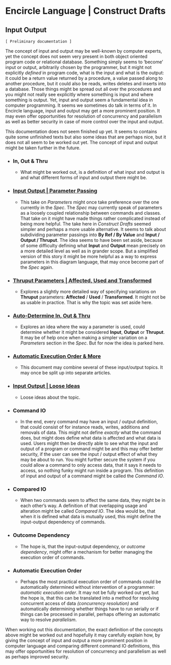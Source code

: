 Encircle Language | Construct Drafts
====================================

Input Output
------------

`[ Preliminary documentation ]`

The concept of input and output may be well-known by computer experts, yet the concept does not seem very present in both object oriented program code or relational database. Something simply seems to ‘become’ input or output, arbitrarily chosen by the programmer, but it might not explicitly *defined* in program code, what is the input and what is the output: it could be a return value returned by a procedure, a value passed along to another procedure, but it could also be reads, writes deletes and inserts into a database. Those things might be spread out all over the procedures and you might not really see explicitly where something is input and where something is output. Yet, input and output seem a fundamental idea in computer programming. It seems we sometimes do talk in terms of it. In Encircle language, input and output may get a more prominent position. It may even offer opportunities for resolution of concurrency and parallelism as well as better security in case of more control over the input and output.

This documentation does not seem finished up yet. It seems to contains quite some unfinished texts but also some ideas that are perhaps nice, but it does not all seem to be worked out yet. The concept of input and output might be taken further in the future.

- ### In, Out & Thru

    - What might be worked out, is a definition of what input and output is and what different forms of input and output there might be.

- ### [Input Output | Parameter Passing](input-output-parameter-passing.md)

    - This take on *Parameters* might once take preference over the one currently in the *Spec*. The *Spec* may currently speak of parameters as a loosely coupled relationship between commands and classes. That take on it might have made things rather complicated instead of being more helpful. The take here in *Construct Drafts* seemed simpler and perhaps a more usable alternative. It seems to talk about subdividing parameter passings into __By Ref / By Value__ and __Input / Output / Thruput__. The idea seems to have been set aside, because of some difficulty defining what __Input__ and __Output__ mean precisely on a more detailed level as well as in grander scope. But a simplified version of this story it might be more helpful as a way to express parameters in this diagram language, that may once become part of the *Spec* again.

- ### [Thruput Parameters | Affected, Used and Transformed](thruput-parameters-affected-used-and-transformed.md)

    - Explores a slightly more detailed way of specifying variations on __Thruput__ parameters: __Affected__ / __Used__ / __Transformed__. It might not be as usable in practice. That is why the topic was set aside here.

- ### [Auto-Determine In, Out & Thru](auto-determine-in-out-thru.md)

    - Explores an idea where the way a parameter is used, could determine whether it might be considered __Input__, __Output__ or __Thruput__. It may be of help once when making a simpler variation on a *Parameters* section in the *Spec*. But for now the idea is parked here.

- ### [Automatic Execution Order & More](automatic-execution-order-and-more.md)

    - This document may combine several of these input/output topics. It may once be split up into separate articles.

- ### [Input Output | Loose Ideas](input-output-loose-ideas.md)

    - Loose ideas about the topic.

- ### Command IO

    - In the end, every command may have an input / output definition, that could consist of for instance reads, writes, additions and removals of data. This might not define *exactly* what the command does, but might does define what data is affected and what data is used. Users might then be directly able to see what the input and output of a program or command might be and this may offer better security, if the user can see the input / output effect of what they may be about to run. You might further secure the system if you could allow a command to only access data, that it says it needs to access, so nothing funky might run inside a program. This definition of input and output of a command might be called the *Command IO*.

- ### Compared IO

    - When two commands seem to affect the same data, they might be in each other’s way. A definition of that overlapping usage and alteration might be called *Compared IO*. The idea would be, that when it is defined what data is mutually used, this might define the input-output dependency of commands.

- ### Outcome Dependency

    - The hope is, that the input-output dependency, or *outcome dependency*, might offer a mechanism for better managing the execution order of commands.

- ### Automatic Execution Order
 
    - Perhaps the most practical execution order of commands could be automatically determined without intervention of a programmer: *automatic execution order*. It may not be fully worked out yet, but the hope is, that this can be translated into a method for resolving concurrent access of data *(concurrency resolution)* and automatically determining whether things have to run serially or if things can be processed in parallel, perhaps offering an automatic way to resolve *parallelism*.

When working out this documentation, the exact definition of the concepts above might be worked out and hopefully it may carefully explain how, by giving the concept of input and output a more prominent position in computer language and comparing different command IO definitions, this may offer opportunities for resolution of concurrency and parallelism as well as perhaps improved security.